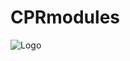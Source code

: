 # CPRmodules
![Logo](https://github.com/user-attachments/assets/57e849ba-f8a7-429f-bb5f-e493eeb52f67)

